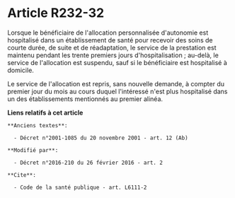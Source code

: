 # Article R232-32

Lorsque le bénéficiaire de l'allocation personnalisée d'autonomie est hospitalisé dans un établissement de santé pour
recevoir des soins de courte durée, de suite et de réadaptation, le service de la prestation est maintenu pendant les trente
premiers jours d'hospitalisation ; au-delà, le service de l'allocation est suspendu, sauf si le bénéficiaire est hospitalisé
à domicile.  

Le service de l'allocation est repris, sans nouvelle demande, à compter du premier jour du mois au cours duquel l'intéressé
n'est plus hospitalisé dans un des établissements mentionnés au premier alinéa.

**Liens relatifs à cet article**

	**Anciens textes**:

	  - Décret n°2001-1085 du 20 novembre 2001 - art. 12 (Ab)

	**Modifié par**:

	  - Décret n°2016-210 du 26 février 2016 - art. 2

	**Cite**:

	  - Code de la santé publique - art. L6111-2

